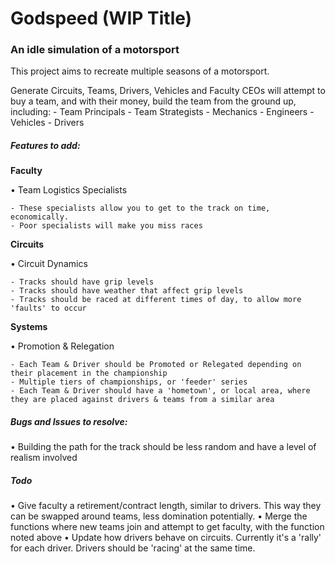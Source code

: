 # Godspeed (WIP Title)

### An idle simulation of a motorsport

This project aims to recreate multiple seasons of a motorsport.

Generate Circuits, Teams, Drivers, Vehicles and Faculty
CEOs will attempt to buy a team, and with their money, build the team from the ground up, including:
	- Team Principals
	- Team Strategists
	- Mechanics
	- Engineers
	- Vehicles
	- Drivers

##### Features to add:
**Faculty**

• Team Logistics Specialists

	- These specialists allow you to get to the track on time, economically. 
	- Poor specialists will make you miss races

**Circuits**

• Circuit Dynamics 

	- Tracks should have grip levels
	- Tracks should have weather that affect grip levels
	- Tracks should be raced at different times of day, to allow more 'faults' to occur
	
**Systems**

• Promotion & Relegation

	- Each Team & Driver should be Promoted or Relegated depending on their placement in the championship
	- Multiple tiers of championships, or 'feeder' series
	- Each Team & Driver should have a 'hometown', or local area, where they are placed against drivers & teams from a similar area

##### Bugs and Issues to resolve:

• Building the path for the track should be less random and have a level of realism involved

##### Todo

• Give faculty a retirement/contract length, similar to drivers. This way they can be swapped around teams, less domination potentially.
• Merge the functions where new teams join and attempt to get faculty, with the function noted above
• Update how drivers behave on circuits. Currently it's a 'rally' for each driver. Drivers should be 'racing' at the same time.
